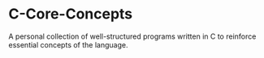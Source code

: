# C-Core-Concepts
A personal collection of well-structured programs written in C to reinforce essential concepts of the language.
